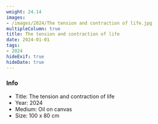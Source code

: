 ```yaml
---
weight: 24.14
images:
- /images/2024/The tension and contraction of life.jpg
multipleColumn: true
title: The tension and contraction of life
date: 2024-01-01
tags:
- 2024
hideExif: true
hideDate: true
---
```


### Info

- Title: The tension and contraction of life
- Year: 2024
- Medium: Oil on canvas
- Size: 100 x 80 cm

